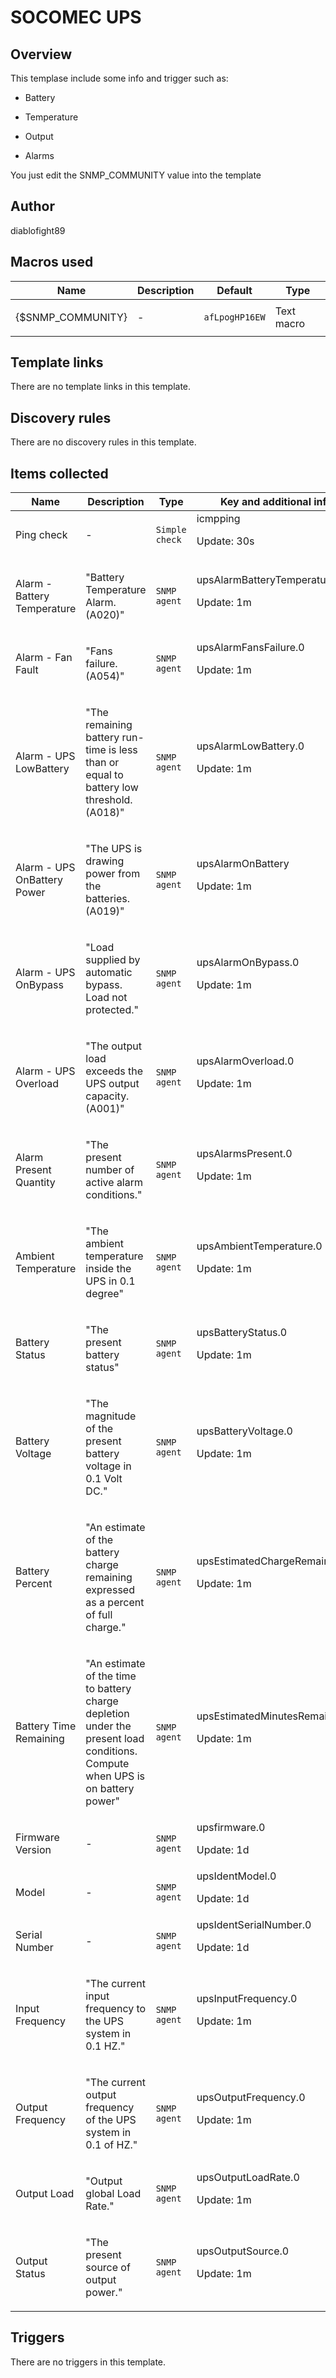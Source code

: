 # SOCOMEC UPS

## Overview

This templase include some info and trigger such as:


- Battery


- Temperature


- Output


- Alarms


 


You just edit the SNMP\_COMMUNITY value into the template

## Author

diablofight89

## Macros used

|Name|Description|Default|Type|
|----|-----------|-------|----|
|{$SNMP_COMMUNITY}|<p>-</p>|`afLpogHP16EW`|Text macro|
## Template links

There are no template links in this template.

## Discovery rules

There are no discovery rules in this template.

## Items collected

|Name|Description|Type|Key and additional info|
|----|-----------|----|----|
|Ping check|<p>-</p>|`Simple check`|icmpping<p>Update: 30s</p>|
|Alarm - Battery Temperature|<p>"Battery Temperature Alarm. (A020)"</p>|`SNMP agent`|upsAlarmBatteryTemperature.0<p>Update: 1m</p>|
|Alarm - Fan Fault|<p>"Fans failure. (A054)"</p>|`SNMP agent`|upsAlarmFansFailure.0<p>Update: 1m</p>|
|Alarm - UPS LowBattery|<p>"The remaining battery run-time is less than or equal to battery low threshold. (A018)"</p>|`SNMP agent`|upsAlarmLowBattery.0<p>Update: 1m</p>|
|Alarm - UPS OnBattery Power|<p>"The UPS is drawing power from the batteries. (A019)"</p>|`SNMP agent`|upsAlarmOnBattery<p>Update: 1m</p>|
|Alarm - UPS OnBypass|<p>"Load supplied by automatic bypass. Load not protected."</p>|`SNMP agent`|upsAlarmOnBypass.0<p>Update: 1m</p>|
|Alarm - UPS Overload|<p>"The output load exceeds the UPS output capacity. (A001)"</p>|`SNMP agent`|upsAlarmOverload.0<p>Update: 1m</p>|
|Alarm Present Quantity|<p>"The present number of active alarm conditions."</p>|`SNMP agent`|upsAlarmsPresent.0<p>Update: 1m</p>|
|Ambient Temperature|<p>"The ambient temperature inside the UPS in 0.1 degree"</p>|`SNMP agent`|upsAmbientTemperature.0<p>Update: 1m</p>|
|Battery Status|<p>"The present battery status"</p>|`SNMP agent`|upsBatteryStatus.0<p>Update: 1m</p>|
|Battery Voltage|<p>"The magnitude of the present battery voltage in 0.1 Volt DC."</p>|`SNMP agent`|upsBatteryVoltage.0<p>Update: 1m</p>|
|Battery Percent|<p>"An estimate of the battery charge remaining expressed as a percent of full charge."</p>|`SNMP agent`|upsEstimatedChargeRemaining.0<p>Update: 1m</p>|
|Battery Time Remaining|<p>"An estimate of the time to battery charge depletion under the present load conditions. Compute when UPS is on battery power"</p>|`SNMP agent`|upsEstimatedMinutesRemaining.0<p>Update: 1m</p>|
|Firmware Version|<p>-</p>|`SNMP agent`|upsfirmware.0<p>Update: 1d</p>|
|Model|<p>-</p>|`SNMP agent`|upsIdentModel.0<p>Update: 1d</p>|
|Serial Number|<p>-</p>|`SNMP agent`|upsIdentSerialNumber.0<p>Update: 1d</p>|
|Input Frequency|<p>"The current input frequency to the UPS system in 0.1 HZ."</p>|`SNMP agent`|upsInputFrequency.0<p>Update: 1m</p>|
|Output Frequency|<p>"The current output frequency of the UPS system in 0.1 of HZ."</p>|`SNMP agent`|upsOutputFrequency.0<p>Update: 1m</p>|
|Output Load|<p>"Output global Load Rate."</p>|`SNMP agent`|upsOutputLoadRate.0<p>Update: 1m</p>|
|Output Status|<p>"The present source of output power."</p>|`SNMP agent`|upsOutputSource.0<p>Update: 1m</p>|
## Triggers

There are no triggers in this template.

